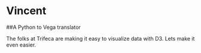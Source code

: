 Vincent
=======

##A Python to Vega translator

The folks at Trifeca are making it easy to visualize data with D3. Lets make it 
even easier.